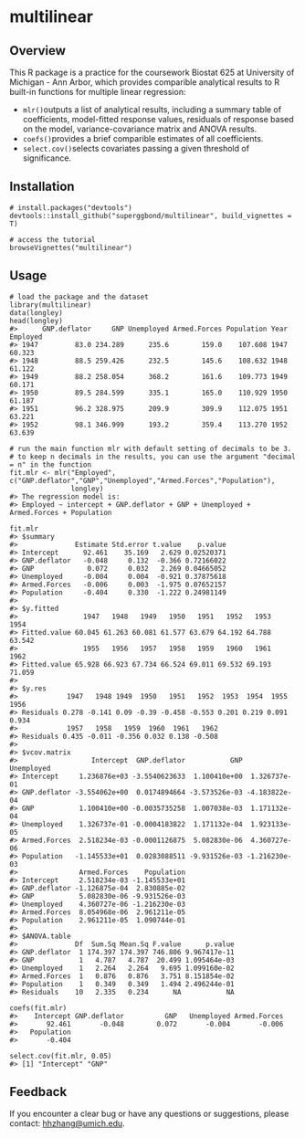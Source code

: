 # multilinear     

## Overview
This R package is a practice for the coursework Biostat 625 at University of Michigan - Ann Arbor, which provides comparible analytical results to R built-in functions for multiple linear regression:     
* `mlr()`outputs a list of analytical results, including a summary table of coefficients, model-fitted response values, residuals of response based on the model, variance-covariance matrix and ANOVA results.     
* `coefs()`provides a brief comparible estimates of all coefficients.      
* `select.cov()`selects covariates passing a given threshold of significance.  
## Installation
```
# install.packages("devtools")
devtools::install_github("superggbond/multilinear", build_vignettes = T)

# access the tutorial
browseVignettes("multilinear") 
```
## Usage
```
# load the package and the dataset
library(multilinear)
data(longley)
head(longley)
#>      GNP.deflator     GNP Unemployed Armed.Forces Population Year Employed
#> 1947         83.0 234.289      235.6        159.0    107.608 1947   60.323
#> 1948         88.5 259.426      232.5        145.6    108.632 1948   61.122
#> 1949         88.2 258.054      368.2        161.6    109.773 1949   60.171
#> 1950         89.5 284.599      335.1        165.0    110.929 1950   61.187
#> 1951         96.2 328.975      209.9        309.9    112.075 1951   63.221
#> 1952         98.1 346.999      193.2        359.4    113.270 1952   63.639

# run the main function mlr with default setting of decimals to be 3. 
# to keep n decimals in the results, you can use the argument "decimal = n" in the function
fit.mlr <- mlr("Employed", c("GNP.deflator","GNP","Unemployed","Armed.Forces","Population"), 
               longley)
#> The regression model is:
#> Employed ~ intercept + GNP.deflator + GNP + Unemployed + Armed.Forces + Population

fit.mlr
#> $summary
#>              Estimate Std.error t.value    p.value
#> Intercept      92.461    35.169   2.629 0.02520371
#> GNP.deflator   -0.048     0.132  -0.366 0.72166022
#> GNP             0.072     0.032   2.269 0.04665052
#> Unemployed     -0.004     0.004  -0.921 0.37875618
#> Armed.Forces   -0.006     0.003  -1.975 0.07652157
#> Population     -0.404     0.330  -1.222 0.24981149
#> 
#> $y.fitted
#>                1947   1948   1949   1950   1951   1952   1953   1954
#> Fitted.value 60.045 61.263 60.081 61.577 63.679 64.192 64.788 63.542
#>                1955   1956   1957   1958   1959   1960   1961   1962
#> Fitted.value 65.928 66.923 67.734 66.524 69.011 69.532 69.193 71.059
#> 
#> $y.res
#>            1947   1948 1949  1950   1951   1952  1953  1954  1955  1956
#> Residuals 0.278 -0.141 0.09 -0.39 -0.458 -0.553 0.201 0.219 0.091 0.934
#>            1957   1958   1959  1960  1961   1962
#> Residuals 0.435 -0.011 -0.356 0.032 0.138 -0.508
#> 
#> $vcov.matrix
#>                  Intercept  GNP.deflator           GNP    Unemployed
#> Intercept     1.236876e+03 -3.5540623633  1.100410e+00  1.326737e-01
#> GNP.deflator -3.554062e+00  0.0174894664 -3.573526e-03 -4.183822e-04
#> GNP           1.100410e+00 -0.0035735258  1.007038e-03  1.171132e-04
#> Unemployed    1.326737e-01 -0.0004183822  1.171132e-04  1.923133e-05
#> Armed.Forces  2.518234e-03 -0.0001126875  5.082830e-06  4.360727e-06
#> Population   -1.145533e+01  0.0283088511 -9.931526e-03 -1.216230e-03
#>               Armed.Forces    Population
#> Intercept     2.518234e-03 -1.145533e+01
#> GNP.deflator -1.126875e-04  2.830885e-02
#> GNP           5.082830e-06 -9.931526e-03
#> Unemployed    4.360727e-06 -1.216230e-03
#> Armed.Forces  8.054968e-06  2.961211e-05
#> Population    2.961211e-05  1.090744e-01
#> 
#> $ANOVA.table
#>              Df  Sum.Sq Mean.Sq F.value      p.value
#> GNP.deflator  1 174.397 174.397 746.806 9.967417e-11
#> GNP           1   4.787   4.787  20.499 1.095464e-03
#> Unemployed    1   2.264   2.264   9.695 1.099160e-02
#> Armed.Forces  1   0.876   0.876   3.751 8.151854e-02
#> Population    1   0.349   0.349   1.494 2.496244e-01
#> Residuals    10   2.335   0.234      NA           NA

coefs(fit.mlr)
#>    Intercept GNP.deflator          GNP   Unemployed Armed.Forces 
#>       92.461       -0.048        0.072       -0.004       -0.006 
#>   Population 
#>       -0.404

select.cov(fit.mlr, 0.05)
#> [1] "Intercept" "GNP"
```
## Feedback
If you encounter a clear bug or have any questions or suggestions, please contact: hhzhang@umich.edu.
